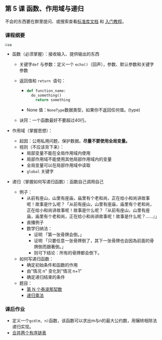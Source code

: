 ## 第 5 课 函数、作用域与递归

不会的东西要在群里提问、或搜索查看[标准库文档](https://docs.python.org/zh-cn/3/library/index.html) 和 [入门教程](https://docs.python.org/zh-cn/3/tutorial/index.html)。

### 课程纲要

<img src="https://gitee.com/xrandx/blog-figurebed/raw/master/img/%E5%8F%98%E9%87%8F.jpg" alt="变量" style="zoom: 50%;" />

- 函数（必须掌握）：接收输入、提供输出的东西
  - 关键字`def` 与参数：定义一个 `echo()`（回声），参数、默认参数和关键字参数

  - 返回值和 `return `语句：

    - ```python
      def function_name:
      	do_something()
          return something 
      ```
      
    - None 值：`NoneType`数据类型，如果你不返回任何值。(type)
  
  - 诀窍：一个函数最好不要超过40行。
  
- 作用域（掌握思想）：

  - 起因：公用私用问题，保护数据。**尽量不要使用全局变量。**
  - 规则（不应该背下来）：
    - 局部变量不能在全局作用域内使用
    - 局部作用域不能使用其他局部作用域内的变量
    - 全局变量可以在局部作用域中读取
    - `global` 关键字

- 递归（掌握如何写递归函数）：函数自己调用自己

  - 例子：
    - 从前有座山，山里有座庙，庙里有个老和尚，正在给小和尚讲故事呢！故事是什么呢？「从前有座山，山里有座庙，庙里有个老和尚，正在给小和尚讲故事呢！故事是什么呢？『从前有座山，山里有座庙，庙里有个老和尚，正在给小和尚讲故事呢！故事是什么呢？……』」
    - 直播例子
    - 数学归纳法：
      - 证明 「第一张骨牌会倒。」
      - 证明 「只要任意一张骨牌倒了，其下一张骨牌也会因為前面的骨牌倒而跟著倒。」
      - 则可下结论：所有的骨牌都会倒下。
  - 如何写递归函数：
    - 确定初始条件和函数的作用
    - 由"情况 n" 变化到"情况 n+1"
    - 确定递归结束的条件
  - 题目：
    - [第 N 个泰波那契数](https://leetcode-cn.com/problems/n-th-tribonacci-number/)
    - [递归乘法](https://leetcode-cn.com/problems/recursive-mulitply-lcci/)


### 课后作业

- 定义一个`gcd(m, n)`函数，该函数可以求出m与n的最大公约数，用辗转相除法递归实现。
- [合并两个有序链表](https://leetcode-cn.com/problems/merge-two-sorted-lists/)